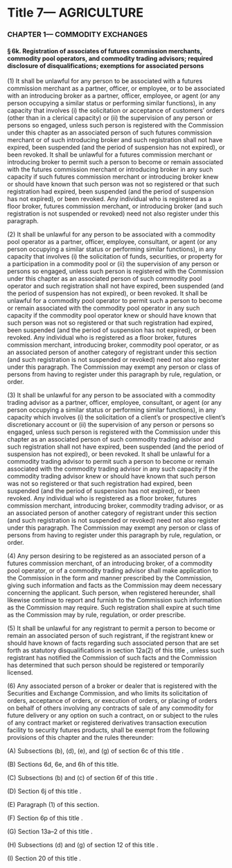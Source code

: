 
# Title 7— AGRICULTURE
### CHAPTER 1— COMMODITY EXCHANGES
#### § 6k. Registration of associates of futures commission merchants, commodity pool operators, and commodity trading advisors; required disclosure of disqualifications; exemptions for associated persons

(1) It shall be unlawful for any person to be associated with a futures commission merchant as a partner, officer, or employee, or to be associated with an introducing broker as a partner, officer, employee, or agent (or any person occupying a similar status or performing similar functions), in any capacity that involves (i) the solicitation or acceptance of customers’ orders (other than in a clerical capacity) or (ii) the supervision of any person or persons so engaged, unless such person is registered with the Commission under this chapter as an associated person of such futures commission merchant or of such introducing broker and such registration shall not have expired, been suspended (and the period of suspension has not expired), or been revoked. It shall be unlawful for a futures commission merchant or introducing broker to permit such a person to become or remain associated with the futures commission merchant or introducing broker in any such capacity if such futures commission merchant or introducing broker knew or should have known that such person was not so registered or that such registration had expired, been suspended (and the period of suspension has not expired), or been revoked. Any individual who is registered as a floor broker, futures commission merchant, or introducing broker (and such registration is not suspended or revoked) need not also register under this paragraph.

(2) It shall be unlawful for any person to be associated with a commodity pool operator as a partner, officer, employee, consultant, or agent (or any person occupying a similar status or performing similar functions), in any capacity that involves (i) the solicitation of funds, securities, or property for a participation in a commodity pool or (ii) the supervision of any person or persons so engaged, unless such person is registered with the Commission under this chapter as an associated person of such commodity pool operator and such registration shall not have expired, been suspended (and the period of suspension has not expired), or been revoked. It shall be unlawful for a commodity pool operator to permit such a person to become or remain associated with the commodity pool operator in any such capacity if the commodity pool operator knew or should have known that such person was not so registered or that such registration had expired, been suspended (and the period of suspension has not expired), or been revoked. Any individual who is registered as a floor broker, futures commission merchant, introducing broker, commodity pool operator, or as an associated person of another category of registrant under this section (and such registration is not suspended or revoked) need not also register under this paragraph. The Commission may exempt any person or class of persons from having to register under this paragraph by rule, regulation, or order.

(3) It shall be unlawful for any person to be associated with a commodity trading advisor as a partner, officer, employee, consultant, or agent (or any person occupying a similar status or performing similar functions), in any capacity which involves (i) the solicitation of a client’s or prospective client’s discretionary account or (ii) the supervision of any person or persons so engaged, unless such person is registered with the Commission under this chapter as an associated person of such commodity trading advisor and such registration shall not have expired, been suspended (and the period of suspension has not expired), or been revoked. It shall be unlawful for a commodity trading advisor to permit such a person to become or remain associated with the commodity trading advisor in any such capacity if the commodity trading advisor knew or should have known that such person was not so registered or that such registration had expired, been suspended (and the period of suspension has not expired), or been revoked. Any individual who is registered as a floor broker, futures commission merchant, introducing broker, commodity trading advisor, or as an associated person of another category of registrant under this section (and such registration is not suspended or revoked) need not also register under this paragraph. The Commission may exempt any person or class of persons from having to register under this paragraph by rule, regulation, or order.

(4) Any person desiring to be registered as an associated person of a futures commission merchant, of an introducing broker, of a commodity pool operator, or of a commodity trading advisor shall make application to the Commission in the form and manner prescribed by the Commission, giving such information and facts as the Commission may deem necessary concerning the applicant. Such person, when registered hereunder, shall likewise continue to report and furnish to the Commission such information as the Commission may require. Such registration shall expire at such time as the Commission may by rule, regulation, or order prescribe.

(5) It shall be unlawful for any registrant to permit a person to become or remain an associated person of such registrant, if the registrant knew or should have known of facts regarding such associated person that are set forth as statutory disqualifications in section 12a(2) of this title , unless such registrant has notified the Commission of such facts and the Commission has determined that such person should be registered or temporarily licensed.

(6) Any associated person of a broker or dealer that is registered with the Securities and Exchange Commission, and who limits its solicitation of orders, acceptance of orders, or execution of orders, or placing of orders on behalf of others involving any contracts of sale of any commodity for future delivery or any option on such a contract, on or subject to the rules of any contract market or registered derivatives transaction execution facility to security futures products, shall be exempt from the following provisions of this chapter and the rules thereunder:

(A) Subsections (b), (d), (e), and (g) of section 6c of this title .

(B) Sections 6d, 6e, and 6h of this title.

(C) Subsections (b) and (c) of section 6f of this title .

(D) Section 6j of this title .

(E) Paragraph (1) of this section.

(F) Section 6p of this title .

(G) Section 13a–2 of this title .

(H) Subsections (d) and (g) of section 12 of this title .

(I) Section 20 of this title .
